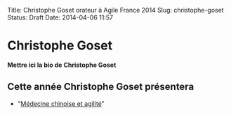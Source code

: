 Title: Christophe Goset orateur à Agile France 2014 
Slug: christophe-goset
Status: Draft
Date: 2014-04-06 11:57

# Christophe Goset

**Mettre ici la bio de Christophe Goset**
## Cette année Christophe Goset présentera

* "[Médecine chinoise et agilité](../sessions/medecine-chinoise-et-agilite.html)"


